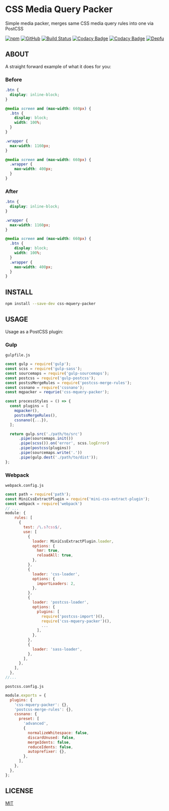 # CSS Media Query Packer

Simple media packer, merges same CSS media query rules into one via PostCSS

[![npm](https://img.shields.io/npm/v/css-mquery-packer)](https://www.npmjs.com/package/css-mquery-packer)
[![GitHub](https://img.shields.io/github/license/n19htz/css-mquery-packer)](https://github.com/n19htz/css-mquery-packer/blob/master/LICENSE)
[![Build Status](https://travis-ci.org/n19htz/css-mquery-packer.svg?branch=master)](https://travis-ci.org/n19htz/css-mquery-packer)
[![Codacy Badge](https://api.codacy.com/project/badge/Coverage/2c3985601ce1436dbc26800b3642ca68)](https://www.codacy.com/manual/n19htz/css-mquery-packer?utm_source=github.com&utm_medium=referral&utm_content=n19htz/css-mquery-packer&utm_campaign=Badge_Coverage)
[![Codacy Badge](https://api.codacy.com/project/badge/Grade/2c3985601ce1436dbc26800b3642ca68)](https://www.codacy.com/manual/n19htz/css-mquery-packer?utm_source=github.com&utm_medium=referral&utm_content=n19htz/css-mquery-packer&utm_campaign=Badge_Grade)
[![Depfu](https://img.shields.io/depfu/n19htz/css-mquery-packer)](https://depfu.com/repos/github/n19htz/css-mquery-packer)

## ABOUT

A straight forward example of what it does for you:

### Before

```css
.btn {
  display: inline-block;
}

@media screen and (max-width: 660px) {
  .btn {
    display: block;
    width: 100%;
  }
}

.wrapper {
  max-width: 1160px;
}

@media screen and (max-width: 660px) {
  .wrapper {
    max-width: 400px;
  }
}
```

### After

```css
.btn {
  display: inline-block;
}

.wrapper {
  max-width: 1160px;
}

@media screen and (max-width: 660px) {
  .btn {
    display: block;
    width: 100%;
  }
  .wrapper {
    max-width: 400px;
  }
}
```

## INSTALL

```bash
npm install --save-dev css-mquery-packer
```

## USAGE

Usage as a PostCSS plugin:

### Gulp

`gulpfile.js`

```javascript
const gulp = require('gulp');
const scss = require('gulp-sass');
const sourcemaps = require('gulp-sourcemaps');
const postcss = require('gulp-postcss');
const postssMergeRules = require('postcss-merge-rules');
const cssnano = require('cssnano');
const mqpacker = requrie('css-mquery-packer');

const processStyles = () => {
  const plugins = [
    mqpacker(),
    postssMergeRules(),
    cssnano({...}),
  ];

  return gulp.src('./path/to/src')
      .pipe(sourcemaps.init())
      .pipe(scss()).on('error', scss.logError)
      .pipe(postcss(plugins))
      .pipe(sourcemaps.write('.'))
      .pipe(gulp.dest('./path/to/dist'));
};
```

### Webpack

`webpack.config.js`

```javascript
const path = require('path');
const MiniCssExtractPlugin = require('mini-css-extract-plugin');
const webpack = require('webpack')
// ...
module: {
    rules: [
      {
        test: /\.s?css$/,
        use: [
          {
            loader: MiniCssExtractPlugin.loader,
            options: {
              hmr: true,
              reloadAll: true,
            },
          },
          {
            loader: 'css-loader',
            options: {
              importLoaders: 2,
            },
          },
          {
            loader: 'postcss-loader',
            options: {
              plugins: [
                require('postcss-import')(),
                require('css-mquery-packer')(),
                ...
              ],
            },
          },
          {
            loader: 'sass-loader',
          },
        ],
      },
    ],
  },
//...
```

`postcss.config.js`

```javascript
module.exports = {
  plugins: {
    'css-mquery-packer': {},
    'postcss-merge-rules': {},
    cssnano: {
      preset: [
        'advanced',
        {
          normalizeWhitespace: false,
          discardUnused: false,
          mergeIdents: false,
          reduceIdents: false,
          autoprefixer: {},
        },
      ],
    },
  },
};
```

## LICENSE

[MIT](https://github.com/n19htz/css-mquery-packer/blob/master/LICENSE)
